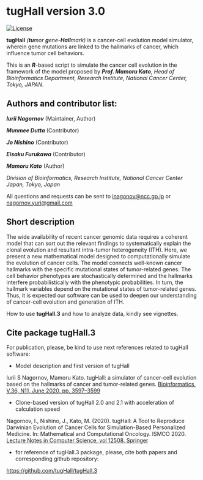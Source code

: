 tugHall version 3.0
====================

[![License](https://img.shields.io/badge/License-GPLv3-orange.svg)](https://github.com/tugHall/Clone-based/blob/master/Documentation/LICENSE)

**tugHall** _(**tu**mor **g**ene-**Hall**mark)_ is a cancer-cell evolution model simulator, wherein gene mutations are linked to the hallmarks of cancer, 
which influence tumor cell behaviors. 

This is an _**R**_-based script to simulate the cancer cell evolution in the framework of the model proposed by _**Prof. Mamoru Kato**_,
_Head of Bioinformatics Department, Research Institute, National Cancer Center, Tokyo, JAPAN_.

Authors and contributor list:
---
_**Iurii Nagornov**_ (Maintainer, Author)

_**Munmee Dutta**_ (Contributor)

_**Jo Nishino**_ (Contributor)

_**Eisaku Furukawa**_ (Contributor)

_**Mamoru Kato**_ (Author)

_Division of Bioinformatics, Research Institute, National Cancer Center Japan, Tokyo, Japan_

All questions and requests can be sent to inagonov@ncc.go.jp or nagornov.yuri@gmail.com 

Short description
---
The wide availability of recent cancer genomic data requires a coherent model that can sort out the relevant findings to systematically explain the clonal evolution and resultant intra-tumor heterogeneity (ITH). Here, we present a new mathematical model designed to computationally simulate the evolution of cancer cells. The model connects well-known cancer hallmarks with the specific mutational states of tumor-related genes. The cell behavior phenotypes are stochastically determined and the hallmarks interfere probabilistically with the phenotypic probabilities. In turn, the hallmark variables depend on the mutational states of tumor-related genes. Thus, it is expected our software can be used to deepen our understanding of cancer-cell evolution and generation of ITH.

How to use **tugHall.3** and how to analyze data, kindly see vignettes.


## Cite package tugHall.3

For publication, please, be kind to use next references related to tugHall software:

- Model description and first version of tugHall

Iurii S Nagornov,  Mamoru Kato. tugHall: a simulator of cancer-cell evolution based on the hallmarks of cancer and tumor-related genes. 
[Bioinformatics, V.36, N11, June 2020, pp. 3597–3599](https://doi.org/10.1093/bioinformatics/btaa182)

- Clone-based version of tugHall 2.0 and 2.1 with acceleration of calculation speed

Nagornov, I., Nishino, J., Kato, M. (2020). tugHall: A Tool to Reproduce Darwinian Evolution of Cancer Cells for Simulation-Based Personalized Medicine. In: Mathematical and Computational Oncology. ISMCO 2020. 
[Lecture Notes in Computer Science, vol 12508. Springer](https://doi.org/10.1007/978-3-030-64511-3_7)

- for reference of tugHall.3 package, please, cite both papers and corresponding github repository: 

https://github.com/tugHall/tugHall.3 


